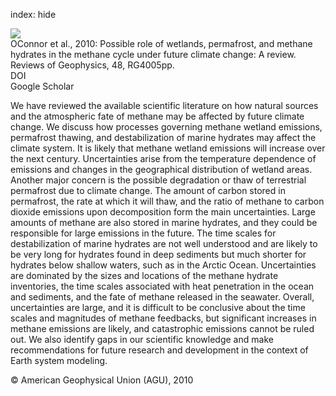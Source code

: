 index: hide

<div class="Citation">
    <div class="Citation-thumb CitationThumb-linked"  data-href="https://doi.org/10.1029/2010rg000326">
      <img src="https://static.claimspace.cloud/climate-study-static/refs/thumbs/12/OConnor_et_al_2010-thumb.png" />
    </div>

  <div class="Citation-body">
    <div class="Citation-text">OConnor et al., 2010: Possible role of wetlands, permafrost, and methane hydrates in the methane cycle under future climate change: A review. <span class="Article-journal">Reviews of Geophysics, </span><span class="Article-volume">48, </span>RG4005pp.</div>
    <div class="Citation-links">
      <div class="CitationLink" data-href="https://doi.org/10.1029/2010rg000326">
        <div class="CitationLink-icon CitationLink-Doi"></div>
        <div class="CitationLink-text">DOI</div>
      </div>
      <div class="CitationLink" data-href="https://scholar.google.com/scholar?q=10.1029/2010rg000326">
        <div class="CitationLink-icon CitationLink-Scholar"></div>
        <div class="CitationLink-text">Google Scholar</div>
      </div>
    </div>
  </div>
</div>

We have reviewed the available scientific literature on how natural sources and the atmospheric fate of methane may be affected by future climate change. We discuss how processes governing methane wetland emissions, permafrost thawing, and destabilization of marine hydrates may affect the climate system. It is likely that methane wetland emissions will increase over the next century. Uncertainties arise from the temperature dependence of emissions and changes in the geographical distribution of wetland areas. Another major concern is the possible degradation or thaw of terrestrial permafrost due to climate change. The amount of carbon stored in permafrost, the rate at which it will thaw, and the ratio of methane to carbon dioxide emissions upon decomposition form the main uncertainties. Large amounts of methane are also stored in marine hydrates, and they could be responsible for large emissions in the future. The time scales for destabilization of marine hydrates are not well understood and are likely to be very long for hydrates found in deep sediments but much shorter for hydrates below shallow waters, such as in the Arctic Ocean. Uncertainties are dominated by the sizes and locations of the methane hydrate inventories, the time scales associated with heat penetration in the ocean and sediments, and the fate of methane released in the seawater. Overall, uncertainties are large, and it is difficult to be conclusive about the time scales and magnitudes of methane feedbacks, but significant increases in methane emissions are likely, and catastrophic emissions cannot be ruled out. We also identify gaps in our scientific knowledge and make recommendations for future research and development in the context of Earth system modeling.

<div class="Citation-copy">
&copy; American Geophysical Union (AGU), 2010
</div>